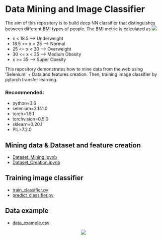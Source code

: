 # Data Mining and Image Classifier 
The aim of this repository is to build deep NN classifier that distinguishes between different BMI types of people. 
The BMI metric is calculated as 
![](http://www.sciweavers.org/tex2img.php?eq=%24\operatorname{Height}%2F\operatorname{Weight}^2%24&bc=White&fc=Black&im=jpg&fs=12&ff=arev&edit=)
* x < 18.5 --> Underweight
* 18.5 <= x < 25 --> Normal
* 25 <= x < 30 --> Overweight
* 30 <= x < 35 --> Medium Obesity
* x >= 35 --> Super Obesity


This repository demonstrates how to mine data from the web using 'Selenium' + Data and features creation. Then, training image classifier by pytorch transfer learning.


### Recommended:
* python=3.6
* selenium=3.141.0
* torch=1.5.1
* torchvision=0.5.0
* sklearn=0.20.1
* PIL=7.2.0

## Mining data & Dataset and feature creation
* [Dataset_Mining.ipynb](https://github.com/jonykoren/Data_Mining_and_Image_Classifier/blob/master/Dataset_Mining.ipynb)
* [Dataset_Creation.ipynb](https://github.com/jonykoren/Data_Mining_and_Image_Classifier/blob/master/Dataset_Creation.ipynb)

## Training image classifier
* [train_classifier.py](https://github.com/jonykoren/Data_Mining_and_Image_Classifier/blob/master/train_classifier.py)
* [predict_classifier.py](https://github.com/jonykoren/Data_Mining_and_Image_Classifier/blob/master/predict_classifier.py)

## Data example
* [data_example.csv](https://github.com/jonykoren/Data_Mining_and_Image_Classifier/blob/master/data_example.csv)


<p align="center">
  <img src="https://github.com/jonykoren/Data_Mining_and_Image_Classifier/blob/master/1.jpg?raw=true">
</p>

